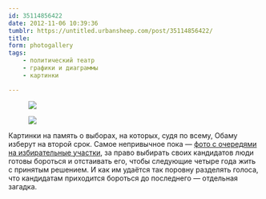 ```yaml
---
id: 35114856422
date: 2012-11-06 10:39:36
tumblr: https://untitled.urbansheep.com/post/35114856422/
title:
form: photogallery
tags:
    - политический театр
    - графики и диаграммы
    - картинки

---
```


<div class="gallery">
<figure>
<img src="/media/35114856422_1.png" loading="lazy" />
</figure>
<figure>
<img src="/media/35114856422_2.png" loading="lazy" />
</figure>
</div>

<p>Картинки на память о выборах, на которых, судя по всему, Обаму изберут на второй срок. Самое непривычное пока — <a href="http://www.theatlantic.com/politics/archive/2012/11/no-one-in-america-should-have-to-wait-7-hours-to-vote/264506/">фото с очередями на избирательные участки</a>, за право выбирать своих кандидатов люди готовы бороться и отстаивать его, чтобы следующие четыре года жить с принятым решением. И как им удаётся так поровну разделять голоса, что кандидатам приходится бороться до последнего — отдельная загадка.</p>
